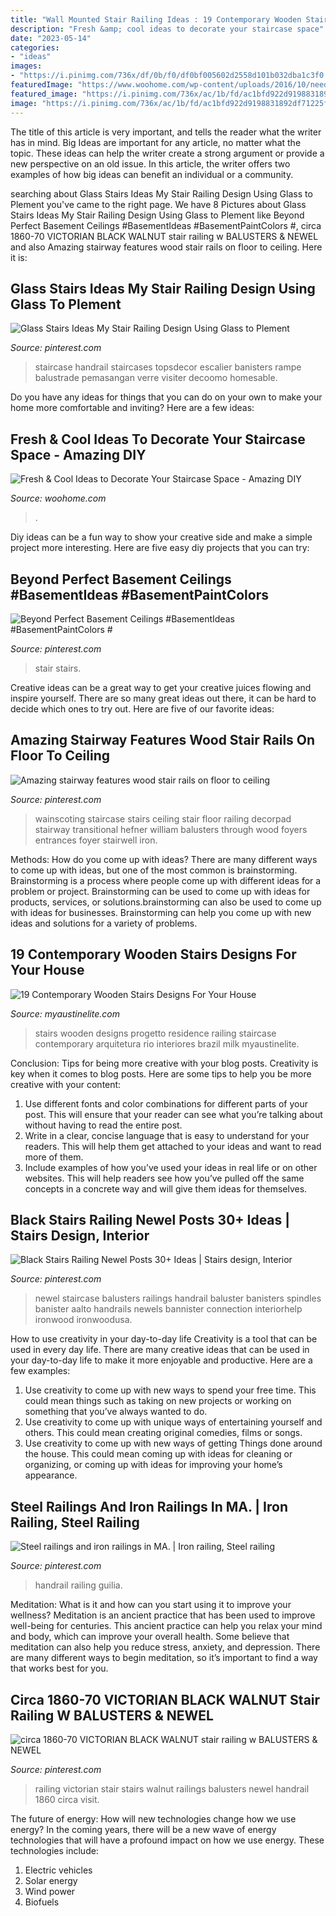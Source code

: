 ```yaml
---
title: "Wall Mounted Stair Railing Ideas : 19 Contemporary Wooden Stairs Designs For Your House"
description: "Fresh &amp; cool ideas to decorate your staircase space"
date: "2023-05-14"
categories:
- "ideas"
images:
- "https://i.pinimg.com/736x/df/0b/f0/df0bf005602d2558d101b032dba1c3f0.jpg"
featuredImage: "https://www.woohome.com/wp-content/uploads/2016/10/need-ideas-to-decorate-staircase-space-2.jpg"
featured_image: "https://i.pinimg.com/736x/ac/1b/fd/ac1bfd922d9198831892df71225fcfe3--stair-railing-railings.jpg"
image: "https://i.pinimg.com/736x/ac/1b/fd/ac1bfd922d9198831892df71225fcfe3--stair-railing-railings.jpg"
---
```



The title of this article is very important, and tells the reader what the writer has in mind.
Big Ideas are important for any article, no matter what the topic. These ideas can help the writer create a strong argument or provide a new perspective on an old issue. In this article, the writer offers two examples of how big ideas can benefit an individual or a community.

	

		
searching about Glass Stairs Ideas My Stair Railing Design Using Glass to Plement you've came to the right page. We have 8 Pictures about Glass Stairs Ideas My Stair Railing Design Using Glass to Plement like Beyond Perfect Basement Ceilings #BasementIdeas #BasementPaintColors #, circa 1860-70 VICTORIAN BLACK WALNUT stair railing w BALUSTERS &amp; NEWEL and also Amazing stairway features wood stair rails on floor to ceiling. Here it is:
		
    
## Glass Stairs Ideas My Stair Railing Design Using Glass To Plement

<img loading=lazy src="https://i.pinimg.com/736x/6a/09/ff/6a09ff54f2845c30dbca639324015112.jpg" onerror="this.onerror=null;this.src='https://tse4.mm.bing.net/th?id=OIP.3CYVU5iEOQYMVFz8J7qZSQHaLH&amp;pid=15.1';" alt="Glass Stairs Ideas My Stair Railing Design Using Glass to Plement">

_Source: pinterest.com_

>staircase handrail staircases topsdecor escalier banisters rampe balustrade pemasangan verre visiter decoomo homesable. 

	

Do you have any ideas for things that you can do on your own to make your home more comfortable and inviting? Here are a few ideas: 

    
## Fresh &amp; Cool Ideas To Decorate Your Staircase Space - Amazing DIY

<img loading=lazy src="https://www.woohome.com/wp-content/uploads/2016/10/need-ideas-to-decorate-staircase-space-2.jpg" onerror="this.onerror=null;this.src='https://tse4.mm.bing.net/th?id=OIP.bVnnQA_aXB8slswObv8cqQHaJ5&amp;pid=15.1';" alt="Fresh &amp; Cool Ideas to Decorate Your Staircase Space - Amazing DIY">

_Source: woohome.com_

>. 

	

Diy ideas can be a fun way to show your creative side and make a simple project more interesting. Here are five easy diy projects that you can try: 

    
## Beyond Perfect Basement Ceilings #BasementIdeas #BasementPaintColors #

<img loading=lazy src="https://i.pinimg.com/736x/df/0b/f0/df0bf005602d2558d101b032dba1c3f0.jpg" onerror="this.onerror=null;this.src='https://tse1.mm.bing.net/th?id=OIP.XmlGLhPBHU4_KPzlToCyZAHaJ3&amp;pid=15.1';" alt="Beyond Perfect Basement Ceilings #BasementIdeas #BasementPaintColors #">

_Source: pinterest.com_

>stair stairs. 

	

Creative ideas can be a great way to get your creative juices flowing and inspire yourself. There are so many great ideas out there, it can be hard to decide which ones to try out. Here are five of our favorite ideas: 

    
## Amazing Stairway Features Wood Stair Rails On Floor To Ceiling

<img loading=lazy src="https://i.pinimg.com/736x/7f/df/ed/7fdfedb3629ebb126c0a79b1e4781794.jpg" onerror="this.onerror=null;this.src='https://tse3.mm.bing.net/th?id=OIP.Nqhvj1KPl-KeetD1hDXSXwHaLU&amp;pid=15.1';" alt="Amazing stairway features wood stair rails on floor to ceiling">

_Source: pinterest.com_

>wainscoting staircase stairs ceiling stair floor railing decorpad stairway transitional hefner william balusters through wood foyers entrances foyer stairwell iron. 

	

Methods: How do you come up with ideas?
There are many different ways to come up with ideas, but one of the most common is brainstorming. Brainstorming is a process where people come up with different ideas for a problem or project. Brainstorming can be used to come up with ideas for products, services, or solutions.brainstorming can also be used to come up with ideas for businesses. Brainstorming can help you come up with new ideas and solutions for a variety of problems.

    
## 19 Contemporary Wooden Stairs Designs For Your House

<img loading=lazy src="http://www.myaustinelite.com/wp-content/uploads/2015/01/floating-wooden-stairs-with-wall-railing-683x1024.jpg?x34469" onerror="this.onerror=null;this.src='https://tse1.mm.bing.net/th?id=OIP.U-uuiZUOmCICgtKvp3frKgHaLG&amp;pid=15.1';" alt="19 Contemporary Wooden Stairs Designs For Your House">

_Source: myaustinelite.com_

>stairs wooden designs progetto residence railing staircase contemporary arquitetura rio interiores brazil milk myaustinelite. 

	

Conclusion: Tips for being more creative with your blog posts.
Creativity is key when it comes to blog posts. Here are some tips to help you be more creative with your content: 
1. Use different fonts and color combinations for different parts of your post. This will ensure that your reader can see what you’re talking about without having to read the entire post. 
2. Write in a clear, concise language that is easy to understand for your readers. This will help them get attached to your ideas and want to read more of them. 
3. Include examples of how you’ve used your ideas in real life or on other websites. This will help readers see how you’ve pulled off the same concepts in a concrete way and will give them ideas for themselves. 

    
## Black Stairs Railing Newel Posts 30+ Ideas | Stairs Design, Interior

<img loading=lazy src="https://i.pinimg.com/736x/f9/97/ff/f997ff5ffb1c9e640efe914559e54366.jpg" onerror="this.onerror=null;this.src='https://tse3.mm.bing.net/th?id=OIP.TtxnYo9i98Z0cJZ5k3MKqwAAAA&amp;pid=15.1';" alt="Black Stairs Railing Newel Posts 30+ Ideas | Stairs design, Interior">

_Source: pinterest.com_

>newel staircase balusters railings handrail baluster banisters spindles banister aalto handrails newels bannister connection interiorhelp ironwood ironwoodusa. 

	

How to use creativity in your day-to-day life
Creativity is a tool that can be used in every day life. There are many creative ideas that can be used in your day-to-day life to make it more enjoyable and productive. Here are a few examples: 
1. Use creativity to come up with new ways to spend your free time. This could mean things such as taking on new projects or working on something that you’ve always wanted to do. 
2. Use creativity to come up with unique ways of entertaining yourself and others. This could mean creating original comedies, films or songs. 
3. Use creativity to come up with new ways of getting Things done around the house. This could mean coming up with ideas for cleaning or organizing, or coming up with ideas for improving your home’s appearance.

    
## Steel Railings And Iron Railings In MA. | Iron Railing, Steel Railing

<img loading=lazy src="https://i.pinimg.com/736x/b2/97/82/b29782fde3cc894a4225fe63f715a95d.jpg" onerror="this.onerror=null;this.src='https://tse2.mm.bing.net/th?id=OIP.ikhKt6yeNWZrMU5hFj8MQAAAAA&amp;pid=15.1';" alt="Steel railings and iron railings in MA. | Iron railing, Steel railing">

_Source: pinterest.com_

>handrail railing guilia. 

	

Meditation: What is it and how can you start using it to improve your wellness?
Meditation is an ancient practice that has been used to improve well-being for centuries. This ancient practice can help you relax your mind and body, which can improve your overall health. Some believe that meditation can also help you reduce stress, anxiety, and depression. There are many different ways to begin meditation, so it’s important to find a way that works best for you.

    
## Circa 1860-70 VICTORIAN BLACK WALNUT Stair Railing W BALUSTERS &amp; NEWEL

<img loading=lazy src="https://i.pinimg.com/736x/ac/1b/fd/ac1bfd922d9198831892df71225fcfe3--stair-railing-railings.jpg" onerror="this.onerror=null;this.src='https://tse3.mm.bing.net/th?id=OIP.edZIig76v1tPf939Dg-5swHaJ4&amp;pid=15.1';" alt="circa 1860-70 VICTORIAN BLACK WALNUT stair railing w BALUSTERS &amp; NEWEL">

_Source: pinterest.com_

>railing victorian stair stairs walnut railings balusters newel handrail 1860 circa visit. 

	

The future of energy: How will new technologies change how we use energy?
In the coming years, there will be a new wave of energy technologies that will have a profound impact on how we use energy. These technologies include: 
1. Electric vehicles
2. Solar energy
3. Wind power
4. Biofuels


